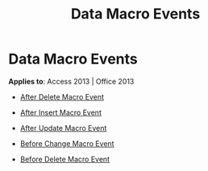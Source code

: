 ﻿---
title: Data Macro Events
TOCTitle: Data Macro Events
ms:assetid: 4b36bcff-f733-442f-9098-cc5e4ee69ca3
ms:mtpsurl: https://msdn.microsoft.com/library/Dn124692(v=office.15)
ms:contentKeyID: 52072314
ms.date: 09/18/2015
mtps_version: v=office.15
---

# Data Macro Events


**Applies to**: Access 2013 | Office 2013



  - [After Delete Macro Event](after-delete-macro-event.md)

  - [After Insert Macro Event](after-insert-macro-event.md)

  - [After Update Macro Event](after-update-macro-event.md)

  - [Before Change Macro Event](before-change-macro-event.md)

  - [Before Delete Macro Event](before-delete-macro-event.md)

